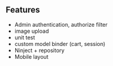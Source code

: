 ## Features

- Admin authentication, authorize filter
- image upload
- unit test
- custom model binder (cart, session)
- Ninject + repository
- Mobile layout
